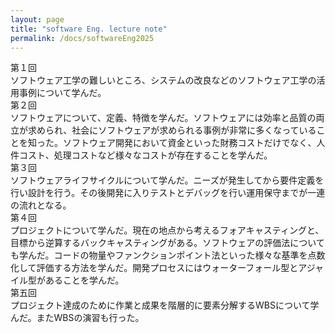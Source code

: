 ```yaml
---
layout: page
title: "software Eng. lecture note"
permalink: /docs/softwareEng2025
---
```


第１回\
ソフトウェア工学の難しいところ、システムの改良などのソフトウェア工学の活用事例について学んだ。\
第２回\
ソフトウェアについて、定義、特徴を学んだ。ソフトウェアには効率と品質の両立が求められ、社会にソフトウェアが求められる事例が非常に多くなっていることを知った。ソフトウェア開発において資金といった財務コストだけでなく、人件コスト、処理コストなど様々なコストが存在することを学んだ。\
第３回\
ソフトウェアライフサイクルについて学んだ。ニーズが発生してから要件定義を行い設計を行う。その後開発に入りテストとデバッグを行い運用保守までが一連の流れとなる。\
第４回\
プロジェクトについて学んだ。現在の地点から考えるフォアキャスティングと、目標から逆算するバックキャスティングがある。ソフトウェアの評価法についても学んだ。コードの物量やファンクションポイント法といった様々な基準を点数化して評価する方法を学んだ。開発プロセスにはウォーターフォール型とアジャイル型があることを学んだ。\
第五回\
プロジェクト達成のために作業と成果を階層的に要素分解するWBSについて学んだ。またWBSの演習も行った。
